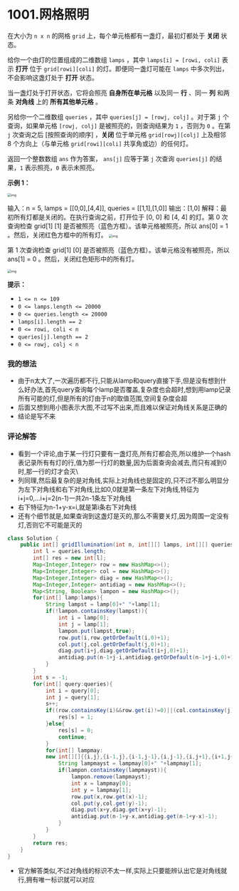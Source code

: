 # 1001.网格照明

在大小为 `n x n` 的网格 `grid` 上，每个单元格都有一盏灯，最初灯都处于 **关闭** 状态。

给你一个由灯的位置组成的二维数组 `lamps` ，其中 `lamps[i] = [rowi, coli]` 表示 **打开** 位于 `grid[rowi][coli]` 的灯。即便同一盏灯可能在 `lamps` 中多次列出，不会影响这盏灯处于 **打开** 状态。

当一盏灯处于打开状态，它将会照亮 **自身所在单元格** 以及同一 **行** 、同一 **列** 和两条 **对角线** 上的 **所有其他单元格** 。

另给你一个二维数组 `queries` ，其中 `queries[j] = [rowj, colj]` 。对于第 `j` 个查询，如果单元格 `[rowj, colj]` 是被照亮的，则查询结果为 `1` ，否则为 `0` 。在第 `j` 次查询之后 [按照查询的顺序] ，**关闭** 位于单元格 `grid[rowj][colj]` 上及相邻 8 个方向上（与单元格 `grid[rowi][coli]` 共享角或边）的任何灯。

返回一个整数数组 `ans` 作为答案， `ans[j]` 应等于第 `j` 次查询 `queries[j]` 的结果，`1` 表示照亮，`0` 表示未照亮。

**示例 1：**

<img src="https://assets.leetcode.com/uploads/2020/08/19/illu_1.jpg" alt="img" style="zoom:50%;" />

输入：n = 5, lamps = [[0,0],[4,4]], queries = [[1,1],[1,0]]
输出：[1,0]
解释：最初所有灯都是关闭的。在执行查询之前，打开位于 [0, 0] 和 [4, 4] 的灯。第 0 次查询检查 grid[1] [1] 是否被照亮（蓝色方框）。该单元格被照亮，所以 ans[0] = 1 。然后，关闭红色方框中的所有灯。
<img src="https://assets.leetcode.com/uploads/2020/08/19/illu_step1.jpg" alt="img" style="zoom:50%;" />

第 1 次查询检查 grid[1] [0] 是否被照亮（蓝色方框）。该单元格没有被照亮，所以 ans[1] = 0 。然后，关闭红色矩形中的所有灯。

<img src="https://assets.leetcode.com/uploads/2020/08/19/illu_step2.jpg" alt="img" style="zoom:50%;" />

**提示：**

- `1 <= n <= 109`
- `0 <= lamps.length <= 20000`
- `0 <= queries.length <= 20000`
- `lamps[i].length == 2`
- `0 <= rowi, coli < n`
- `queries[j].length == 2`
- `0 <= rowj, colj < n`

### 我的想法

- 由于n太大了,一次遍历都不行,只能从lamp和query直接下手,但是没有想到什么好办法,首先query查询每个lamp是否覆盖,复杂度也会超时,想到用lamp记录所有可能的灯,但是所有的灯由于n的取值范围,空间复杂度会超
- 后面又想到用小图表示大图,不过写不出来,而且难以保证对角线关系是正确的
- 结论是写不来

### 评论解答

- 看到一个评论,由于某一行灯只要有一盏灯亮,所有灯都会亮,所以维护一个hash表记录所有有灯的行,值为那一行灯的数量,因为后面查询会减去,而只有减到0时,那一行的灯才会灭\
- 列同理,然后最复杂的是对角线,实际上对角线也是固定的,只不过不那么明显分为左下对角线和右下对角线,比如0,0就是第一条左下对角线,特征为i+j=0,...i+j=2(n-1)一共2n-1条左下对角线
- 右下特征为n-1+y-x=i,就是第i条右下对角线
- 还有个细节就是,如果查询到这盏灯是灭的,那么不需要关灯,因为周围一定没有灯,否则它不可能是灭的

```java
class Solution {
    public int[] gridIllumination(int n, int[][] lamps, int[][] queries) {
        int l = queries.length;
        int[] res = new int[l];
        Map<Integer,Integer> row = new HashMap<>();
        Map<Integer,Integer> col = new HashMap<>();
        Map<Integer,Integer> diag = new HashMap<>();
        Map<Integer,Integer> antidiag = new HashMap<>();
        Map<String, Boolean> lampon = new HashMap<>();
        for(int[] lamp:lamps){
            String lampst = lamp[0]+" "+lamp[1];
            if(!lampon.containsKey(lampst)){
                int i = lamp[0];
                int j = lamp[1];
                lampon.put(lampst,true);
                row.put(i,row.getOrDefault(i,0)+1);
                col.put(j,col.getOrDefault(j,0)+1);
                diag.put(i+j,diag.getOrDefault(i+j,0)+1);
                antidiag.put(n-1+j-i,antidiag.getOrDefault(n-1+j-i,0)+1);
            }
        }
        int s = -1;
        for(int[] query:queries){
            int i = query[0];
            int j = query[1];
            s++;
            if((row.containsKey(i)&&row.get(i)!=0)||(col.containsKey(j)&&col.get(j)!=0)||(diag.containsKey(i+j)&&diag.get(i+j)!=0)||(antidiag.containsKey(n-1+j-i)&&antidiag.get(n-1+j-i)!=0)){
                res[s] = 1;
            }else{
                res[s] = 0;
                continue;
            }
            for(int[] lampmay:
            new int[][]{{i,j},{i-1,j},{i-1,j-1},{i,j-1},{i,j+1},{i+1,j+1},{i+1,j},{i+1,j-1},{i-1,j+1}}){
                String lampmayst = lampmay[0]+" "+lampmay[1];
                if(lampon.containsKey(lampmayst)){
                    lampon.remove(lampmayst);
                    int x = lampmay[0];
                    int y = lampmay[1];
                    row.put(x,row.get(x)-1);
                    col.put(y,col.get(y)-1);
                    diag.put(x+y,diag.get(x+y)-1);
                    antidiag.put(n-1+y-x,antidiag.get(n-1+y-x)-1);
                }
            }
        }
        return res;
    }
}
```



- 官方解答类似,不过对角线的标识不太一样,实际上只要能辨认出它是对角线就行,拥有唯一标识就可以对应

